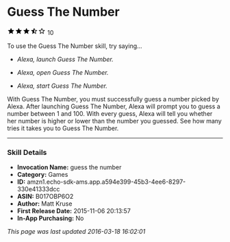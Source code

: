 # Guess The Number
![3.3 stars](../../../images/ic_star_black_18dp_1x.png)![3.3 stars](../../../images/ic_star_black_18dp_1x.png)![3.3 stars](../../../images/ic_star_black_18dp_1x.png)![3.3 stars](../../../images/ic_star_half_black_18dp_1x.png)![3.3 stars](../../../images/ic_star_border_black_18dp_1x.png) 10

To use the Guess The Number skill, try saying...

* *Alexa, launch Guess The Number.*

* *Alexa, open Guess The Number.*

* *Alexa, start Guess The Number.*

With Guess The Number, you must successfully guess a number picked by Alexa.  After launching Guess The Number, Alexa will prompt you to guess a number between 1 and 100.  With every guess, Alexa will tell you whether her number is higher or lower than the number you guessed.  See how many tries it takes you to Guess The Number.

***

### Skill Details

* **Invocation Name:** guess the number
* **Category:** Games
* **ID:** amzn1.echo-sdk-ams.app.a594e399-45b3-4ee6-8297-330e41333dcc
* **ASIN:** B017OBP6O2
* **Author:** Matt Kruse
* **First Release Date:** 2015-11-06 20:13:57
* **In-App Purchasing:** No

*This page was last updated 2016-03-18 16:02:01*
